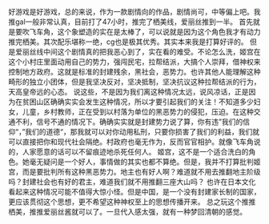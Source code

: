   好游戏是好游戏，总的来说，作为一款剧情向的作品，剧情尚可，中等偏上吧。我推gal一般非常认真，目前打了47小时，推完了栖美线，爱丽丝推到一半。
  首先就是要吹飞车角，这个象塑造的实在是太棒了，可以说就是因为这个角色我才有动力推完栖美。其次配乐堪称一绝，cg也是极其优秀。其实本来我是打算好评的。
  但是爱丽丝线中间这个剧情真的把我恶心到了，实在看的难受。不论怎么洗，姬宫在这个小村庄里面动用自己的势力，强闯民宅，拉帮结派，大搞个人崇拜，借神权来控制地方政府。这就是标准的封建残余，黑社会，恶势力。也许其他人能理解这种畸形的独立小团体，但是我坚决反对，坚决抵制，坚决抗议这种拉帮结派的行为，天高皇帝远的心态。
  说这些，不是因为我们离这种情况太远，说风凉话，正是因为在贫困山区确确实实会发生这种情况，所以才要引起我们的关注！不知道多少妇女，儿童，乡村教师，正在受到以村落为单位的黑恶势力的侵犯，压迫。在这种交通不利，信号不通的情况下。确确实实就是封建势力说了算，你有违”我们的信仰“，”我们的道德“，那我就可以对你动用私刑，只要你损害了我们的利益，我们就可以直接把你和现代社会隔绝。村政府也毫无作为，反而官官相护。就像飞车角说的，人家愿意的话可以不留痕迹地杀死任何人。
  姬宫，这不是一个适合洗白的角色。她毫无疑问是一个好人，事情做的其实也都不算绝。但是，我并不打算批判姬宫，而是要批判所有这种黑恶势力。地主也有好人啊？难道就不用去推翻地主阶级吗？封建社会也有好的君主，难道我们就不用推翻三座大山吗？
  也许在日本文化看起来这种情况可能不值得大惊小怪。但是中国，是一个没有封建家长制的国家，更应该贯彻这个思想，更不希望这种神权至上的思想传播开来。
  总之玩这个推推栖美，推推爱丽丝酱就可以了。一旦代入感太强，就有一种梦回清朝的感觉。

